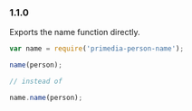 ### 1.1.0

Exports the name function directly.

```js
var name = require('primedia-person-name');

name(person);

// instead of

name.name(person);
```
